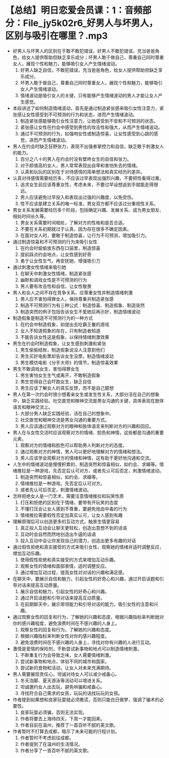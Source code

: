 # 【总结】明日恋爱会员课：1：音频部分：File_jy5k02r6_好男人与坏男人，区别与吸引在哪里？.mp3

-   好男人与坏男人的区别在于敢不敢犯错误，好男人不敢犯错误，充当爸爸角色，给女人提供帮助但缺乏享乐成分；坏男人敢于做自己，尊重自己同时尊重女人，展现个性和魅力，能够吸引女人产生情绪波动。
    1.  好男人缺乏自信，不敢犯错误，充当爸爸角色，给女人提供帮助但缺乏享乐成分。
    2.  坏男人敢于做自己，尊重自己同时尊重女人，展现个性和魅力，能够吸引女人产生情绪波动。
    3.  情绪波动是吸引女人的关键，只有能够产生情绪波动的男人才能让女人产生感觉。
-   本段讲述了如何制造情绪波动，首先是通过制造紧张感来吸引女性注意力，紧张感让女性感受到不可预测的行为和状态，进而产生情绪波动。
    1.  制造紧张感能够吸引女性注意力，让她感受到不安和不可预测的状态。
    2.  紧张感让女性在约会中感受到男性的攻击性和强大，从而产生情绪波动。
    3.  通过不可预测的行为，如强吻女性或制造惊喜，让女性感受到心跳的感觉，进而产生情绪波动。
-   男人在约会时缺乏狂野张力，表现不出强者掌控力和自信，缺乏敢于刺激女人的能力。
    1.  百分之八十的男人在约会时没有壁咚女生的自信和张力。
    2.  对于颜值高的女人，男人常常表现出自卑和害怕失去的情绪。
    3.  认真和玩玩的区别在于对待感情的简单想法和真实经历的差异。
-   认真对待感情需要经历多，不应该过早表现出强烈兴趣，不要把性看得过重。
    1.  追求女生前应该尊重女性，考虑未来，不要过早设想追到手就能走得很远。
    2.  男人应该避免过早投入和表现出过强的兴趣度，以免受伤。
    3.  性不应该是建立关系的唯一标准，男女双方都不应该过分重视性关系。
-   男女关系发展需要经历多个阶段，包括确定兴趣、发展关系、成为男女朋友、相处时间长久等。
    1.  男女关系需要时间相处，了解对方的性格和是否合适。
    2.  不要在关系初期就过于认真，因为存在很多不确定因素。
    3.  在面对女人时，要敢于制造惊喜，让行为不可预测，增加吸引力。
-   通过制造惊喜和不可预测的行为来吸引女性
    1.  在约会时偷偷放东西在口袋里，制造惊喜
    2.  提前踩点约会地点，让女性感到好奇
    3.  勇于让女性生气，再安抚她，增强吸引力
-   通过刺激女性情绪来吸引她
    1.  在聊天中刺激女性情绪，制造紧张感
    2.  幽默和调戏女性是不可预测的行为
    3.  男人要有攻击性和自信，让女性敬畏
-   男人和女人之间不存在竞争关系，应尊重女性并制造情绪刺激
    1.  男人应不害怕得罪女人，保持尊重并制造紧张感
    2.  制造不可预测行为有三种公式：制造惊喜、制造假象、制造突然
    3.  制造突然的例子包括告诉女生不爱她后再示好，制造情绪波动
-   制造假象是制造不可预测行为的一种方式
    1.  在约会中制造假象，如提出去吃霸王餐的游戏
    2.  女人不知道假象的存在，只有制造者知道
    3.  不能告诉女性这是假象，以保持情绪刺激效果
-   男生在约会时制造假象，让女生感到刺激和紧张
    1.  男生偷偷结账，制造假象说没人注意到他们
    2.  男生买好电影票却告诉女生没票，制造情绪波动
    3.  男生模仿电影《分手大师》的情节，制造惊喜效果
-   男生不敢调戏女生，害怕得罪女生
    1.  男生害怕女生生气或离开，不敢制造假象
    2.  男生觉得自己会吓跑女生，缺乏自信
    3.  男生应该了解女人的真实反馈，而不是自己臆想
-   男人在第一次约会时很少想着亲女生或发生性关系，大部分活在自己的想象中，缺乏实践经验。社交直觉和眼神交流是男女沟通的关键，具体表现在肢体语言和眼神交流上。
    1.  大部分男人缺乏实践经验，活在自己的想象中。
    2.  社交直觉和眼神交流是男女沟通的重要方式。
    3.  男人应该通过观察对方的眼神和肢体语言来判断对方的兴趣和回应。
-   男人在与女性交流时应该观察对方的情绪、脸色和神情，这些都是沟通的重要元素。
    1.  观察对方的情绪和脸色可以帮助男人判断对方的态度。
    2.  通过观察对方的神情，男人可以更好地理解对方的情绪和想法。
    3.  男人应该学会观察对方的情绪和神情，这有助于更好地沟通和交流。
-   人生中的情绪波动是慢慢积累的，制造突然和惊喜相似，如约会、求婚等。情绪推拉是一种游戏，先否定后认可对方，或者先认可后否定，刺激情绪波动。
    1.  制造突然和惊喜相似，如约会、求婚等。
    2.  情绪推拉是一种游戏，先否定后认可对方。
    3.  或者先认可后否定，刺激情绪波动。
-   怎样拒绝女人是一门艺术，需要注意情绪推拉和玩笑性质
    1.  打压和拒绝的区别在于情绪，要带有开玩笑的态度
    2.  不懂打压会让女人感到不尊重，要避免炮血中毒的行为
    3.  情绪推拉需要假性否定加真实认可，让女人感到有趣
-   理解原理后可以创造更多的互动方式，触景生情更容易
    1.  真正投入互动会让聊天更轻松，创造出意想不到的话语
    2.  互动时会自然而然地创造出牛逼的话语
    3.  投入互动中会让你发现自己的潜力，创造出更多有趣的对话
-   通过假性拒绝和真实接受的方式来吸引女性，观察她的情绪并适时调整反应，增加互动乐趣。
    1.  使用假性拒绝和真实接受的方式来增加互动乐趣。
    2.  观察女性的情绪和面部表情，适时调整反应。
    3.  通过增加互动过程，提高女性对对话的兴趣和满足感。
-   在聊天中，要展示自信和魅力，引起女性的好奇心和兴趣，通过开启话题和引导对话来提高互动质量。
    1.  展示自信和魅力，引起女性的好奇心和兴趣。
    2.  通过开启话题和引导对话来提高互动质量。
    3.  在前期聊天中，展示带领能力和引导对话的能力，吸引女性的注意和兴趣。
-   通过观察女性的回复和行为，了解她的兴趣和态度，根据兴趣指标来判断她对你的感兴趣程度，避免浪费时间在不感兴趣的人身上。
    1.  观察女性的回复和行为，了解她的兴趣和态度。
    2.  根据兴趣指标来判断女性对你的感兴趣程度。
    3.  避免浪费时间在不感兴趣的人身上，寻找对你有兴趣的人进行互动。
-   激情是爱情的保险剂，不断尝试新事物和地点可以制造情绪刺激。
    1.  不断重复行为会导致乏味，女人需要情绪刺激。
    2.  尝试新事物和地点，体验不同的城市和国家。
    3.  尝试新的食物和活动，让女人对未来充满期待。
-   男人需要展现责任心，坦诚对待女人可以减少戒备心。
    1.  冬天泡脚、夏天游泳等活动可以增进关系。
    2.  坦诚邀约女人出去玩，避免哄骗和戒备心。
    3.  寻找符合自己需求的女孩，玩玩的话找玩玩的女孩。
-   作者提到如果想和良家玩耍就必须撒谎，否则只能白日做梦，强调了骗术的必要性。
    1.  良家玩耍必须骗，否则无法实现。
    2.  作者将要去上海待四天，下周一才能回来。
    3.  作者目前在温州，推荐了一首百听不腻的英文歌。
-   作者暂时不打算去成都，暗示了未来可能的行程计划。
    1.  作者暂时不考虑前往成都。
    2.  作者提到了在温州的生活情况。
    3.  作者分享了一首百听不腻的英文歌。
